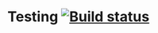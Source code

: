 # Testing [![Build status](https://ci.appveyor.com/api/projects/status/ng05pgklrnthph9n?svg=true)](https://ci.appveyor.com/project/kos4/ahj-homeworks-testing)
